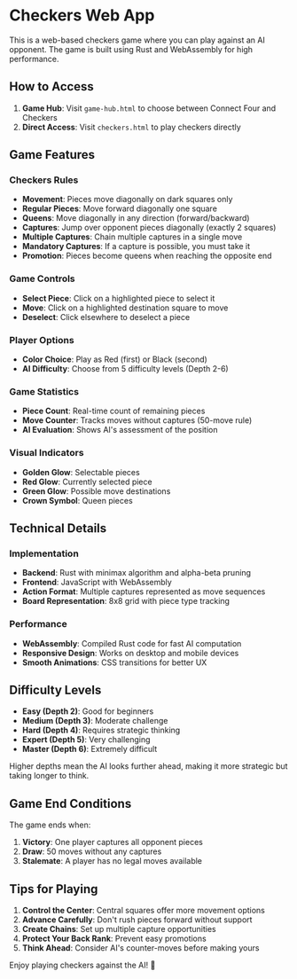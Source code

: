 # Checkers Web App

This is a web-based checkers game where you can play against an AI opponent. The game is built using Rust and WebAssembly for high performance.

## How to Access

1. **Game Hub**: Visit `game-hub.html` to choose between Connect Four and Checkers
2. **Direct Access**: Visit `checkers.html` to play checkers directly

## Game Features

### Checkers Rules
- **Movement**: Pieces move diagonally on dark squares only
- **Regular Pieces**: Move forward diagonally one square
- **Queens**: Move diagonally in any direction (forward/backward)
- **Captures**: Jump over opponent pieces diagonally (exactly 2 squares)
- **Multiple Captures**: Chain multiple captures in a single move
- **Mandatory Captures**: If a capture is possible, you must take it
- **Promotion**: Pieces become queens when reaching the opposite end

### Game Controls
- **Select Piece**: Click on a highlighted piece to select it
- **Move**: Click on a highlighted destination square to move
- **Deselect**: Click elsewhere to deselect a piece

### Player Options
- **Color Choice**: Play as Red (first) or Black (second)
- **AI Difficulty**: Choose from 5 difficulty levels (Depth 2-6)

### Game Statistics
- **Piece Count**: Real-time count of remaining pieces
- **Move Counter**: Tracks moves without captures (50-move rule)
- **AI Evaluation**: Shows AI's assessment of the position

### Visual Indicators
- **Golden Glow**: Selectable pieces
- **Red Glow**: Currently selected piece
- **Green Glow**: Possible move destinations
- **Crown Symbol**: Queen pieces

## Technical Details

### Implementation
- **Backend**: Rust with minimax algorithm and alpha-beta pruning
- **Frontend**: JavaScript with WebAssembly
- **Action Format**: Multiple captures represented as move sequences
- **Board Representation**: 8x8 grid with piece type tracking

### Performance
- **WebAssembly**: Compiled Rust code for fast AI computation
- **Responsive Design**: Works on desktop and mobile devices
- **Smooth Animations**: CSS transitions for better UX

## Difficulty Levels

- **Easy (Depth 2)**: Good for beginners
- **Medium (Depth 3)**: Moderate challenge
- **Hard (Depth 4)**: Requires strategic thinking
- **Expert (Depth 5)**: Very challenging
- **Master (Depth 6)**: Extremely difficult

Higher depths mean the AI looks further ahead, making it more strategic but taking longer to think.

## Game End Conditions

The game ends when:
1. **Victory**: One player captures all opponent pieces
2. **Draw**: 50 moves without any captures
3. **Stalemate**: A player has no legal moves available

## Tips for Playing

1. **Control the Center**: Central squares offer more movement options
2. **Advance Carefully**: Don't rush pieces forward without support
3. **Create Chains**: Set up multiple capture opportunities
4. **Protect Your Back Rank**: Prevent easy promotions
5. **Think Ahead**: Consider AI's counter-moves before making yours

Enjoy playing checkers against the AI! 🏁
